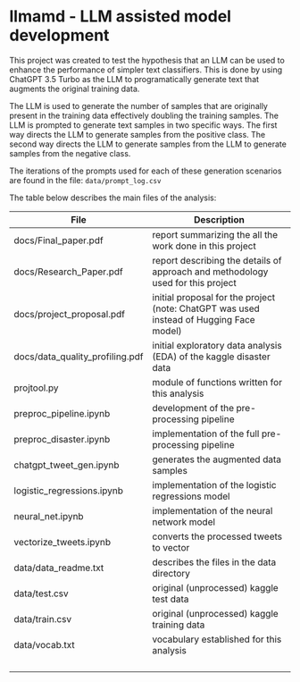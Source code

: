 # llmamd - LLM assisted model development

This project was created to test the hypothesis that an LLM can be used to enhance the performance of simpler text classifiers.  This is done by using ChatGPT 3.5 Turbo as the LLM to programatically generate text that augments the original training data.

The LLM is used to generate the number of samples that are originally present in the training data effectively doubling the training samples.  The LLM is prompted to generate text samples in two specific ways.  The first way directs the LLM to generate samples from the positive class.  The second way directs the LLM to generate samples from the LLM to generate samples from the negative class.

The iterations of the prompts used for each of these generation scenarios are found in the file: `data/prompt_log.csv`

The table below describes the main files of the analysis:

| File | Description |
|-------|------------|
| docs/Final_paper.pdf | report summarizing the all the work done in this project |
| docs/Research_Paper.pdf | report describing the details of approach and methodology used for this project |
| docs/project_proposal.pdf | initial proposal for the project (note: ChatGPT was used instead of Hugging Face model) |
| docs/data_quality_profiling.pdf | initial exploratory data analysis (EDA) of the kaggle disaster data |
| projtool.py | module of functions written for this analysis |
| preproc_pipeline.ipynb | development of the pre-processing pipeline |
| preproc_disaster.ipynb | implementation of the full pre-processing pipeline |
| chatgpt_tweet_gen.ipynb | generates the augmented data samples |
| logistic_regressions.ipynb | implementation of the logistic regressions model |
| neural_net.ipynb | implementation of the neural network model |
| vectorize_tweets.ipynb | converts the processed tweets to vector |
| data/data_readme.txt | describes the files in the data directory |
| data/test.csv | original (unprocessed) kaggle test data |
| data/train.csv | original (unprocessed) kaggle training data |
| data/vocab.txt | vocabulary established for this analysis |
|  |  |
|  |  |
|  |  |
|  |  |
